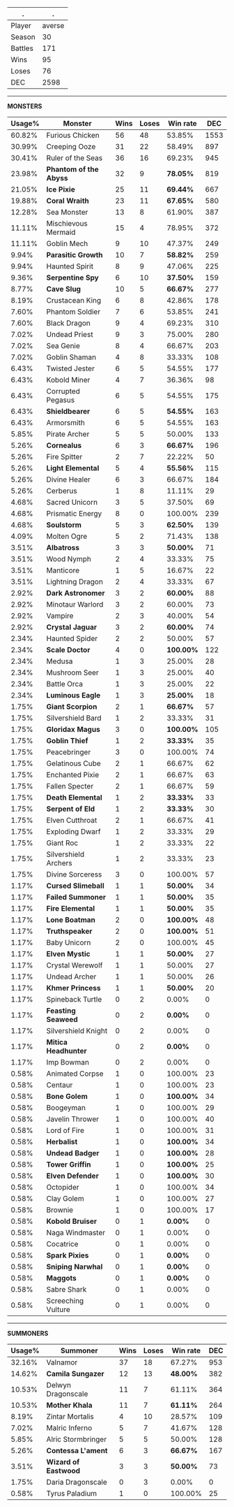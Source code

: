 .|.
|-|-
Player|averse
Season|30
Battles|171
Wins|95
Loses|76
DEC|2598

---
**MONSTERS**

Usage%|Monster|Wins|Loses|Win rate|DEC|
-|-|-|-|-|-|
60.82%|Furious Chicken|56|48|53.85%|1553|
30.99%|Creeping Ooze|31|22|58.49%|897|
30.41%|Ruler of the Seas|36|16|69.23%|945|
23.98%|**Phantom of the Abyss**|32|9|**78.05%**|819|
21.05%|**Ice Pixie**|25|11|**69.44%**|667|
19.88%|**Coral Wraith**|23|11|**67.65%**|580|
12.28%|Sea Monster|13|8|61.90%|387|
11.11%|Mischievous Mermaid|15|4|78.95%|372|
11.11%|Goblin Mech|9|10|47.37%|249|
9.94%|**Parasitic Growth**|10|7|**58.82%**|259|
9.94%|Haunted Spirit|8|9|47.06%|225|
9.36%|**Serpentine Spy**|6|10|**37.50%**|159|
8.77%|**Cave Slug**|10|5|**66.67%**|277|
8.19%|Crustacean King|6|8|42.86%|178|
7.60%|Phantom Soldier|7|6|53.85%|241|
7.60%|Black Dragon|9|4|69.23%|310|
7.02%|Undead Priest|9|3|75.00%|280|
7.02%|Sea Genie|8|4|66.67%|203|
7.02%|Goblin Shaman|4|8|33.33%|108|
6.43%|Twisted Jester|6|5|54.55%|177|
6.43%|Kobold Miner|4|7|36.36%|98|
6.43%|Corrupted Pegasus|6|5|54.55%|175|
6.43%|**Shieldbearer**|6|5|**54.55%**|163|
6.43%|Armorsmith|6|5|54.55%|163|
5.85%|Pirate Archer|5|5|50.00%|133|
5.26%|**Cornealus**|6|3|**66.67%**|196|
5.26%|Fire Spitter|2|7|22.22%|50|
5.26%|**Light Elemental**|5|4|**55.56%**|115|
5.26%|Divine Healer|6|3|66.67%|184|
5.26%|Cerberus|1|8|11.11%|29|
4.68%|Sacred Unicorn|3|5|37.50%|69|
4.68%|Prismatic Energy|8|0|100.00%|239|
4.68%|**Soulstorm**|5|3|**62.50%**|139|
4.09%|Molten Ogre|5|2|71.43%|138|
3.51%|**Albatross**|3|3|**50.00%**|71|
3.51%|Wood Nymph|2|4|33.33%|75|
3.51%|Manticore|1|5|16.67%|22|
3.51%|Lightning Dragon|2|4|33.33%|67|
2.92%|**Dark Astronomer**|3|2|**60.00%**|88|
2.92%|Minotaur Warlord|3|2|60.00%|73|
2.92%|Vampire|2|3|40.00%|54|
2.92%|**Crystal Jaguar**|3|2|**60.00%**|74|
2.34%|Haunted Spider|2|2|50.00%|57|
2.34%|**Scale Doctor**|4|0|**100.00%**|122|
2.34%|Medusa|1|3|25.00%|28|
2.34%|Mushroom Seer|1|3|25.00%|40|
2.34%|Battle Orca|1|3|25.00%|22|
2.34%|**Luminous Eagle**|1|3|**25.00%**|18|
1.75%|**Giant Scorpion**|2|1|**66.67%**|57|
1.75%|Silvershield Bard|1|2|33.33%|31|
1.75%|**Gloridax Magus**|3|0|**100.00%**|105|
1.75%|**Goblin Thief**|1|2|**33.33%**|35|
1.75%|Peacebringer|3|0|100.00%|74|
1.75%|Gelatinous Cube|2|1|66.67%|62|
1.75%|Enchanted Pixie|2|1|66.67%|63|
1.75%|Fallen Specter|2|1|66.67%|59|
1.75%|**Death Elemental**|1|2|**33.33%**|33|
1.75%|**Serpent of Eld**|1|2|**33.33%**|30|
1.75%|Elven Cutthroat|2|1|66.67%|41|
1.75%|Exploding Dwarf|1|2|33.33%|29|
1.75%|Giant Roc|1|2|33.33%|22|
1.75%|Silvershield Archers|1|2|33.33%|23|
1.75%|Divine Sorceress|3|0|100.00%|57|
1.17%|**Cursed Slimeball**|1|1|**50.00%**|34|
1.17%|**Failed Summoner**|1|1|**50.00%**|35|
1.17%|**Fire Elemental**|1|1|**50.00%**|35|
1.17%|**Lone Boatman**|2|0|**100.00%**|48|
1.17%|**Truthspeaker**|2|0|**100.00%**|51|
1.17%|Baby Unicorn|2|0|100.00%|45|
1.17%|**Elven Mystic**|1|1|**50.00%**|27|
1.17%|Crystal Werewolf|1|1|50.00%|27|
1.17%|Undead Archer|1|1|50.00%|26|
1.17%|**Khmer Princess**|1|1|**50.00%**|20|
1.17%|Spineback Turtle|0|2|0.00%|0|
1.17%|**Feasting Seaweed**|0|2|**0.00%**|0|
1.17%|Silvershield Knight|0|2|0.00%|0|
1.17%|**Mitica Headhunter**|0|2|**0.00%**|0|
1.17%|Imp Bowman|0|2|0.00%|0|
0.58%|Animated Corpse|1|0|100.00%|23|
0.58%|Centaur|1|0|100.00%|23|
0.58%|**Bone Golem**|1|0|**100.00%**|34|
0.58%|Boogeyman|1|0|100.00%|29|
0.58%|Javelin Thrower|1|0|100.00%|40|
0.58%|Lord of Fire|1|0|100.00%|31|
0.58%|**Herbalist**|1|0|**100.00%**|34|
0.58%|**Undead Badger**|1|0|**100.00%**|28|
0.58%|**Tower Griffin**|1|0|**100.00%**|25|
0.58%|**Elven Defender**|1|0|**100.00%**|30|
0.58%|Octopider|1|0|100.00%|34|
0.58%|Clay Golem|1|0|100.00%|27|
0.58%|Brownie|1|0|100.00%|17|
0.58%|**Kobold Bruiser**|0|1|**0.00%**|0|
0.58%|Naga Windmaster|0|1|0.00%|0|
0.58%|Cocatrice|0|1|0.00%|0|
0.58%|**Spark Pixies**|0|1|**0.00%**|0|
0.58%|**Sniping Narwhal**|0|1|**0.00%**|0|
0.58%|**Maggots**|0|1|**0.00%**|0|
0.58%|Sabre Shark|0|1|0.00%|0|
0.58%|Screeching Vulture|0|1|0.00%|0|

---
**SUMMONERS**

Usage%|Summoner|Wins|Loses|Win rate|DEC|
-|-|-|-|-|-|
32.16%|Valnamor|37|18|67.27%|953|
14.62%|**Camila Sungazer**|12|13|**48.00%**|382|
10.53%|Delwyn Dragonscale|11|7|61.11%|364|
10.53%|**Mother Khala**|11|7|**61.11%**|264|
8.19%|Zintar Mortalis|4|10|28.57%|109|
7.02%|Malric Inferno|5|7|41.67%|128|
5.85%|Alric Stormbringer|5|5|50.00%|128|
5.26%|**Contessa L'ament**|6|3|**66.67%**|167|
3.51%|**Wizard of Eastwood**|3|3|**50.00%**|73|
1.75%|Daria Dragonscale|0|3|0.00%|0|
0.58%|Tyrus Paladium|1|0|100.00%|25|
